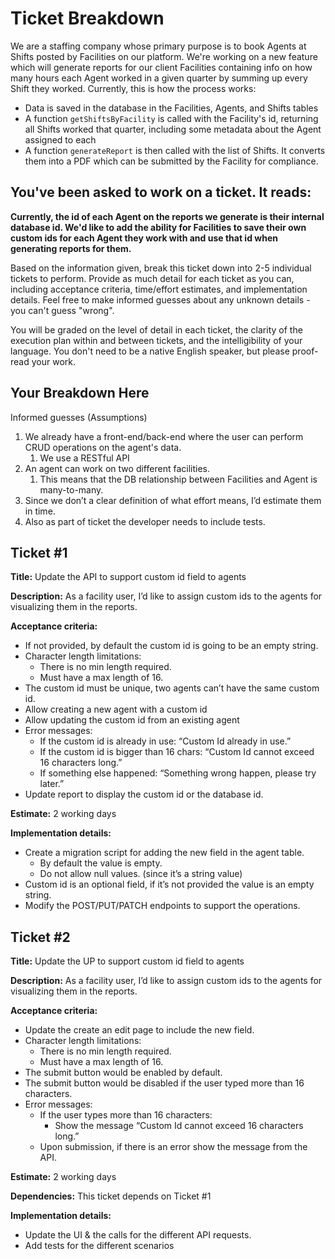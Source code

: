 # Ticket Breakdown
We are a staffing company whose primary purpose is to book Agents at Shifts posted by Facilities on our platform. We're working on a new feature which will generate reports for our client Facilities containing info on how many hours each Agent worked in a given quarter by summing up every Shift they worked. Currently, this is how the process works:

- Data is saved in the database in the Facilities, Agents, and Shifts tables
- A function `getShiftsByFacility` is called with the Facility's id, returning all Shifts worked that quarter, including some metadata about the Agent assigned to each
- A function `generateReport` is then called with the list of Shifts. It converts them into a PDF which can be submitted by the Facility for compliance.

## You've been asked to work on a ticket. It reads:

**Currently, the id of each Agent on the reports we generate is their internal database id. We'd like to add the ability for Facilities to save their own custom ids for each Agent they work with and use that id when generating reports for them.**


Based on the information given, break this ticket down into 2-5 individual tickets to perform. Provide as much detail for each ticket as you can, including acceptance criteria, time/effort estimates, and implementation details. Feel free to make informed guesses about any unknown details - you can't guess "wrong".


You will be graded on the level of detail in each ticket, the clarity of the execution plan within and between tickets, and the intelligibility of your language. You don't need to be a native English speaker, but please proof-read your work.

## Your Breakdown Here

Informed guesses (Assumptions)

1. We already have a front-end/back-end where the user can perform CRUD operations on the agent's data.
    1. We use a RESTful API
2. An agent can work on two different facilities.
    1. This means that the DB relationship between Facilities and Agent is many-to-many.
3. Since we don’t a clear definition of what effort means, I’d estimate them in time.
4. Also as part of ticket the developer needs to include tests.

## Ticket #1

**Title:** Update the API to support custom id field to agents

**Description:** As a facility user, I’d like to assign custom ids to the agents for visualizing them in the reports.

**Acceptance criteria:**

- If not provided, by default the custom id is going to be an empty string.
- Character length limitations:
    - There is no min length required.
    - Must have a max length of 16.
- The custom id must be unique, two agents can’t have the same custom id.
- Allow creating a new agent with a custom id
- Allow updating the custom id from an existing agent
- Error messages:
    - If the custom id is already in use: “Custom Id already in use.”
    - If the custom id is bigger than 16 chars: “Custom Id cannot exceed 16 characters long.”
    - If something else happened: “Something wrong happen, please try later.”
- Update report to display the custom id or the database id.

**Estimate:** 2 working days

**Implementation details:**

- Create a migration script for adding the new field in the agent table.
    - By default the value is empty.
    - Do not allow null values. (since it’s a string value)
- Custom id is an optional field, if it’s not provided the value is an empty string.
- Modify the POST/PUT/PATCH endpoints to support the operations.

## Ticket #2

**Title:** Update the UP to support custom id field to agents

**Description:** As a facility user, I’d like to assign custom ids to the agents for visualizing them in the reports.

**Acceptance criteria:**

- Update the create an edit page to include the new field.
- Character length limitations:
    - There is no min length required.
    - Must have a max length of 16.
- The submit button would be enabled by default.
- The submit button would be disabled if the user typed more than 16 characters.
- Error messages:
    - If the user types more than 16 characters:
        - Show the message “Custom Id cannot exceed 16 characters long.”
    - Upon submission, if there is an error show the message from the API.

**Estimate:** 2 working days

**Dependencies:** This ticket depends on Ticket #1

**Implementation details:**

- Update the UI & the calls for the different API requests.
- Add tests for the different scenarios